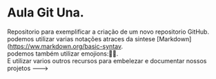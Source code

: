 # Aula Git Una.                               
Repositorio para exemplificar a criação de um novo repositorio GitHub.                   
podemos utilizar varias notações atraces da sintese [Markdown]                          (https://ww.markdown.org/basic-syntav.        
podemos também utilizar emojions:💙😂.        
E utilizar varios outros recursos para embelezar e documentar nossos projetos
--->
